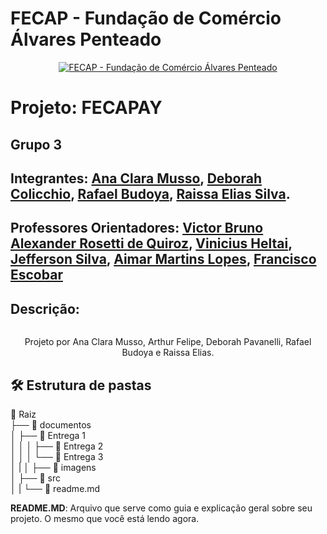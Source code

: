 # FECAP - Fundação de Comércio Álvares Penteado

<p align="center">
<a href= "https://www.fecap.br/"><img src="https://encrypted-tbn0.gstatic.com/images?q=tbn:ANd9GcRhZPrRa89Kma0ZZogxm0pi-tCn_TLKeHGVxywp-LXAFGR3B1DPouAJYHgKZGV0XTEf4AE&usqp=CAU" alt="FECAP - Fundação de Comércio Álvares Penteado" border="0"></a>
</p>

# Projeto: FECAPAY
## Grupo 3
## Integrantes: <a href="https://br.linkedin.com/in/ana-clara-torres-musso-?trk=public_post_follow-view-profile">Ana Clara Musso</a>, <a href="https://br.linkedin.com/in/deborah-colicchio?trk=people-guest_people_search-card">Deborah Colicchio</a>, <a href="https://br.linkedin.com/in/rafael-budoya-desenvolvedor">Rafael Budoya</a>, <a href="https://www.linkedin.com/in/raissa-elias-873178232/">Raissa Elias Silva</a>. 

## Professores Orientadores: <a href="https://www.linkedin.com/in/victorbarq/">Victor Bruno Alexander Rosetti de Quiroz</a>, <a href="https://br.linkedin.com/in/vheltai">Vinicius Heltai</a>, <a href="https://www.linkedin.com/in/jefferson-o-silva/">Jefferson Silva</a>, <a href="https://www.linkedin.com/in/aimarlopes/">Aimar Martins Lopes</a>, <a href="https://www.linkedin.com/in/francisco-escobar/">Francisco Escobar</a>

## Descrição:

<p align="center">
<img src = "">
<p align="center">
  Projeto por Ana Clara Musso, Arthur Felipe, Deborah Pavanelli, Rafael Budoya e Raissa Elias.


## 🛠 Estrutura de pastas

📁 Raiz <br>
├── 📁 documentos <br>
│ ├── 📁 Entrega 1<br>
│ │
│ ├── 📁 Entrega 2<br>
│ │
│ └── 📁 Entrega 3<br>
│ |
│ ├── 📁 imagens<br>
│ ├── 📁 src<br>
│ |
└── 📄 readme.md<br>

<b>README.MD</b>: Arquivo que serve como guia e explicação geral sobre seu projeto. O mesmo que você está lendo agora.



